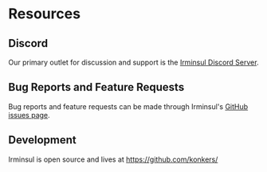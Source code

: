 # Resources

## Discord

Our primary outlet for discussion and support is the [Irminsul Discord Server](https://discord.gg/aQqdZPHEpP).

## Bug Reports and Feature Requests

Bug reports and feature requests can be made through Irminsul's [GitHub issues page](https://github.com/konkers/irminsul/issues).

## Development

Irminsul is open source and lives at <https://github.com/konkers/>
